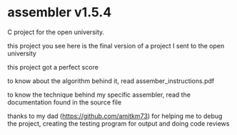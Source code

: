 # assembler v1.5.4
C project for the open university. 

this project you see here is the final version of a project I sent to the open university

this project got a perfect score

to know about the algorithm behind it, read assember_instructions.pdf

to know the technique behind my specific assembler, read the documentation found in the source file

thanks to my dad (https://github.com/amitkm73) for helping me to debug the project, creating the testing program for output and doing code reviews
